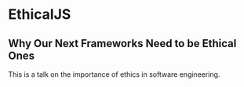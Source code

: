 # EthicalJS
## Why Our Next Frameworks Need to be Ethical Ones

This is a talk on the importance of ethics in software engineering.

